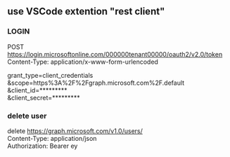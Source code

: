 ## use VSCode extention "rest client"

### LOGIN


POST https://login.microsoftonline.com/000000tenant00000/oauth2/v2.0/token  
Content-Type: application/x-www-form-urlencoded  

grant_type=client_credentials  
&scope=https%3A%2F%2Fgraph.microsoft.com%2F.default  
&client_id=*********  
&client_secret=*********  



### delete user

delete https://graph.microsoft.com/v1.0/users/<objectid>  
Content-Type: application/json  
Authorization: Bearer ey  
